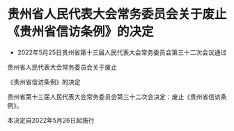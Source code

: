 # 贵州省人民代表大会常务委员会关于废止《贵州省信访条例》的决定

- 2022年5月25日贵州省第十三届人民代表大会常务委员会第三十二次会议通过

<!-- INFO END -->

贵州省人民代表大会常务委员会关于废止

《贵州省信访条例》的决定

贵州省第十三届人民代表大会常务委员会第三十二次会决定：废止《贵州省信访条例》。

本决定自2022年5月26日起施行
